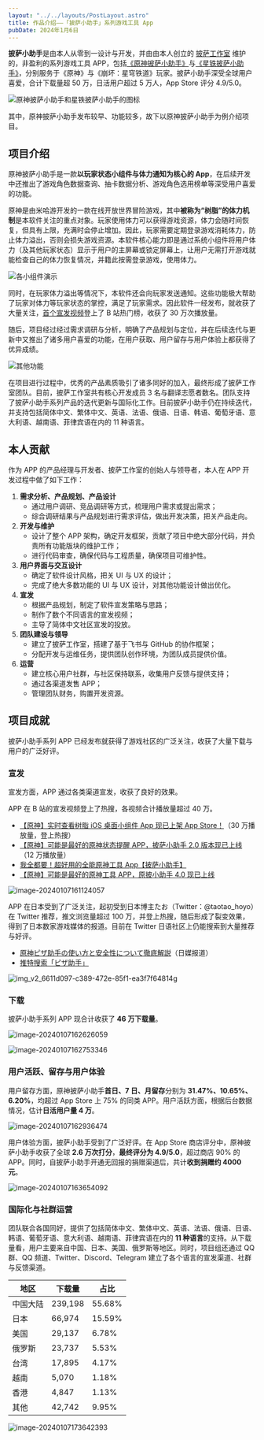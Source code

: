 ```yaml
---
layout: "../../layouts/PostLayout.astro"
title: 作品介绍——「披萨小助手」系列游戏工具 App
pubDate: 2024年1月6日
---
```


**披萨小助手**是由本人从零到一设计与开发，并由由本人创立的 [披萨工作室](popover '<a href="https://pizzastudio.org" target="_blank">跳转至官方网站</a>') 维护的，非盈利的系列游戏工具 APP，包括[《原神披萨小助手》](popover '<a href="https://apps.apple.com/app/id1635319193" target="_blank">跳转至 App Store 产品页</a>')与[《星铁披萨小助手》](popover '<a href="https://apps.apple.com/app/id6448894222" target="_blank">跳转至 App Store 产品页</a>')，分别服务于《原神》与《崩坏：星穹铁道》玩家。披萨小助手深受全球用户喜爱，合计下载量超 50 万，日活用户超过 5 万人，App Store 评分 4.9/5.0。

![原神披萨小助手和星铁披萨小助手的图标](/images/op-hsr-icon.png "原神披萨小助手和星铁披萨小助手的图标")

其中，原神披萨小助手发布较早、功能较多，故下以原神披萨小助手为例介绍项目。

## 项目介绍

原神披萨小助手是一款**以玩家状态小组件与体力通知为核心的 App**，在后续开发中还推出了游戏角色数据查询、抽卡数据分析、游戏角色选用榜单等深受用户喜爱的功能。

原神是由米哈游开发的一款在线开放世界冒险游戏，其中**被称为“树脂”的体力机制**是本软件关注的重点对象。玩家使用体力可以获得游戏资源，体力会随时间恢复，但具有上限，充满时会停止增加。因此，玩家需要定期登录游戏消耗体力，防止体力溢出，否则会损失游戏资源。本软件核心能力即是通过系统小组件将用户体力（及其他玩家状态）显示于用户的主屏幕或锁定屏幕上，让用户无需打开游戏就能检查自己的体力恢复情况，并籍此按需登录游戏，使用体力。

![各小组件演示](/images/gi-ss-1.png "各小组件展示")

同时，在玩家体力溢出等情况下，本软件还会向玩家发送通知。这些功能极大帮助了玩家对体力等玩家状态的掌控，满足了玩家需求。因此软件一经发布，就收获了大量关注，<a href="https://www.bilibili.com/video/BV1sS4y1x7gj" target="_blank">首个宣发视频</a>登上了 B 站热门榜，收获了 30 万次播放量。

随后，项目经过经过需求调研与分析，明确了产品规划与定位，并在后续迭代与更新中又推出了诸多用户喜爱的功能，在用户获取、用户留存与用户体验上都获得了优异成绩。

![其他功能](/images/gi-other-fn.png "其他功能")

在项目进行过程中，优秀的产品素质吸引了诸多同好的加入，最终形成了披萨工作室团队。目前，披萨工作室共有核心开发成员 3 名与翻译志愿者数名。团队支持了披萨小助手系列产品的迭代更新与国际化工作。目前披萨小助手仍在持续迭代，并支持包括简体中文、繁体中文、英语、法语、俄语、日语、韩语、葡萄牙语、意大利语、越南语、菲律宾语在内的 11 种语言。

## 本人贡献

作为 APP 的产品经理与开发者、披萨工作室的创始人与领导者，本人在 APP 开发过程中做了如下工作：

1. **需求分析、产品规划、产品设计**
   - 通过用户调研、竞品调研等方式，梳理用户需求或提出需求；
   - 综合调研结果与产品规划进行需求评估，做出开发决策，把关产品走向。
2. **开发与维护**
   - 设计了整个 APP 架构，确定开发框架，贡献了项目中绝大部分代码，并负责所有功能版块的维护工作；
   - 进行代码审查，确保代码与工程质量，确保项目可维护性。
3. **用户界面与交互设计**
   - 确定了软件设计风格，把关 UI 与 UX 的设计；
   - 完成了绝大多数功能的 UI 与 UX 设计，对其他功能设计做出优化。
4. **宣发**
   - 根据产品规划，制定了软件宣发策略与思路；
   - 制作了数个不同语言的宣发视频；
   - 主导了简体中文社区宣发的投放。
5. **团队建设与领导**
   - 建立了披萨工作室，搭建了基于飞书与 GitHub 的协作框架；
   - 分配开发与运维任务，提供团队创作环境，为团队成员提供价值。
6. **运营**
   - 建立核心用户社群，与社区保持联系，收集用户反馈与提供支持；
   - 通过各渠道发售 APP；
   - 管理团队财务，购置开发资源。

## 项目成就

披萨小助手系列 APP 已经发布就获得了游戏社区的广泛关注，收获了大量下载与用户的广泛好评。

### 宣发

宣发方面，APP 通过各类渠道宣发，收获了良好的效果。

APP 在 B 站的宣发视频登上了热搜，各视频合计播放量超过 40 万。

- <a href="https://www.bilibili.com/video/BV1sS4y1x7gj" target="_blank">【原神】实时查看树脂 iOS 桌面小组件 App 现已上架 App Store！</a>（30 万播放量，登上热搜）
- <a href="https://www.bilibili.com/video/BV1Lg411S7wa" target="_blank">【原神】可能是最好的原神状态提醒 APP，披萨小助手 2.0 版本现已上线</a>（12 万播放量）
- <a href="https://www.bilibili.com/video/BV1fC4y1v7yx/" target="_blank">[我全都要！超好用的全能原神工具 App【披萨小助手】]()</a>
- <a href="https://www.bilibili.com/video/BV1sN4y1i7Cj" target="_blank">【原神】可能是最好的原神工具 APP，原披小助手 4.0 现已上线</a>

![image-20240107161124057](/images/image-20240107161124057.png "宣传视频后台数据")

APP 在日本受到了广泛关注，起初受到日本博主たお（Twitter：@taotao_hoyo）在 Twitter 推荐，推文浏览量超过 100 万，并登上热搜，随后形成了裂变效果，得到了日本数家游戏媒体的报道。目前在 Twitter 日语社区上仍能搜索到大量推荐与好评。

- <a href="https://snsdays.com/game-app/genshin-pizza-tool/" target="_blank">原神ピザ助手の使い方と安全性について徹底解説</a>（日媒报道）
- <a href="https://twitter.com/search?q=%E3%83%94%E3%82%B6%E5%8A%A9%E6%89%8B&src=typed_query&f=live" target="_blank">推特搜索「ピザ助手」</a>

![img_v2_6611d097-c389-472e-85f1-ea3f7f64814g](/images/gi-tt-1.png "推特情况")

### 下载

披萨小助手系列 APP 现合计收获了 **46 万下载量**。

![image-20240107162626059](/images/image-20240107162626059.png)

![image-20240107162753346](/images/image-20240107162753346.png)

### 用户活跃、留存与用户体验

用户留存方面，原神披萨小助手**首日、7 日、月留存**分别为 **31.47%、10.65%、6.20%**，均超过 App Store 上 75% 的同类 APP。用户活跃方面，根据后台数据情况，估计**日活用户量 4 万**。

![image-20240107162936474](/images/image-20240107162936474.png)

用户体验方面，披萨小助手受到了广泛好评。在 App Store 商店评分中，原神披萨小助手收获了全球 **2.6 万次打分**，**最终评分为 4.9/5.0**，超过商店 90% 的 APP。同时，自披萨小助手开通无回报的捐赠渠道后，共计**收到捐赠约 4000 元**。

![image-20240107163654092](/images/image-20240107163654092.png)

### 国际化与社群运营

团队联合各国同好，提供了包括简体中文、繁体中文、英语、法语、俄语、日语、韩语、葡萄牙语、意大利语、越南语、菲律宾语在内的 **11 种语言**的支持。从下载量看，用户主要来自中国、日本、美国、俄罗斯等地区。同时，项目组还通过 QQ 群、QQ 频道、Twitter、Discord、Telegram 建立了各个语言的宣发渠道、社群与反馈渠道。

| 地区     | 下载量  | 占比   |
| -------- | ------- | ------ |
| 中国大陆 | 239,198 | 55.68% |
| 日本     | 66,974  | 15.59% |
| 美国     | 29,137  | 6.78%  |
| 俄罗斯   | 23,737  | 5.53%  |
| 台湾     | 17,895  | 4.17%  |
| 越南     | 5,070   | 1.18%  |
| 香港     | 4,847   | 1.13%  |
| 其他     | 42,742  | 9.95%  |

![image-20240107173642393](/images/image-20240107173642393.png)